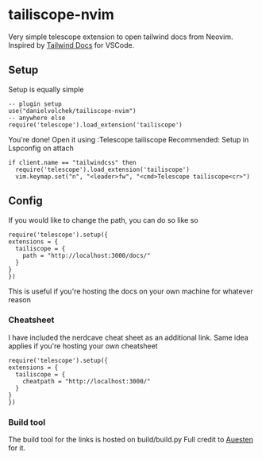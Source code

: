 # tailiscope-nvim

Very simple telescope extension to open tailwind docs from Neovim. Inspired by [Tailwind Docs](https://github.com/austenc/vscode-tailwind-docs) for VSCode. 

## Setup
Setup is equally simple 

```
-- plugin setup
use("danielvolchek/tailiscope-nvim")
-- anywhere else
require('telescope').load_extension('tailiscope')
```
You're done!
Open it using :Telescope tailiscope
Recommended:
Setup in Lspconfig on attach
```
if client.name == "tailwindcss" then
  require('telescope').load_extension('tailiscope')
  vim.keymap.set("n", "<leader>fw", "<cmd>Telescope tailiscope<cr>")
```

## Config
If you would like to change the path, you can do so like so
```
require('telescope').setup({
extensions = {
  tailiscope = {
    path = "http://localhost:3000/docs/"
  }
}
})
```
This is useful if you're hosting the docs on your own machine for whatever reason

### Cheatsheet
I have included the nerdcave cheat sheet as an additional link. Same idea applies if you're hosting your own cheatsheet

```
require('telescope').setup({
extensions = {
  tailiscope = {
    cheatpath = "http://localhost:3000/"
  }
}
})
```

### Build tool
The build tool for the links is hosted on build/build.py
Full credit to [Auesten](https://github.com/austenc/vscode-tailwind-docs/blob/master/build/build.py) for it. 
